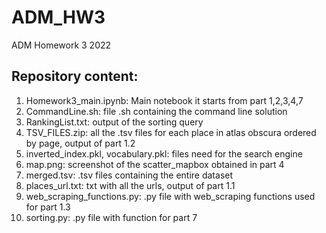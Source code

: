 # ADM_HW3
ADM Homework 3 2022


## Repository content:

1. Homework3_main.ipynb: Main notebook it starts from part 1,2,3,4,7
2. CommandLine.sh: file .sh containing the command line solution
3. RankingList.txt: output of the sorting query
4. TSV_FILES.zip: all the .tsv files for each place in atlas obscura ordered by page, output of part 1.2
5. inverted_index.pkl, vocabulary.pkl: files need for the search engine
6. map.png: screenshot of the scatter_mapbox obtained in part 4
7. merged.tsv: .tsv files containing the entire dataset
8. places_url.txt: txt with all the urls, output of part 1.1
9. web_scraping_functions.py: .py file with web_scraping functions used for part 1.3
10. sorting.py: .py file with function for part 7

